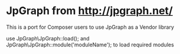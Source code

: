 JpGraph from http://jpgraph.net/
======
This is a port for Composer users to use JpGraph as a Vendor library

use JpGraph\JpGraph::load(); and JpGraph\JpGraph::module('moduleName'); to load required modules